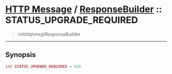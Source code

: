 # [HTTP Message](http.md) / [ResponseBuilder](http-ResponseBuilder.md) :: STATUS_UPGRADE_REQUIRED
 > im\http\msg\ResponseBuilder
____

## Synopsis
```php
int STATUS_UPGRADE_REQUIRED = 426
```
